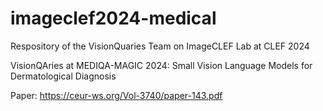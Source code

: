 # imageclef2024-medical
Respository of the VisionQuaries Team on ImageCLEF Lab at CLEF 2024

VisionQAries at MEDIQA-MAGIC 2024: Small Vision Language Models for Dermatological Diagnosis

Paper: https://ceur-ws.org/Vol-3740/paper-143.pdf
